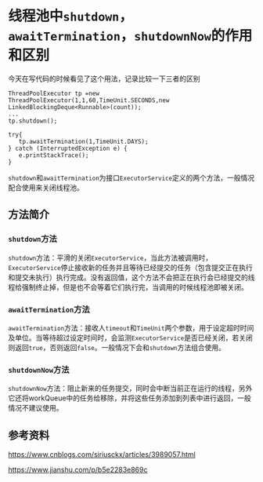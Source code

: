 # 线程池中`shutdown`，`awaitTermination`，`shutdownNow`的作用和区别
 

今天在写代码的时候看见了这个用法，记录比较一下三者的区别

```
ThreadPoolExecutor tp =new ThreadPoolExecutor(1,1,60,TimeUnit.SECONDS,new LinkedBlockingDeque<Runnable>(count));
...
tp.shutdown();
       
try{
   tp.awaitTermination(1,TimeUnit.DAYS);
} catch (InterruptedException e) {
   e.printStackTrace();
}

```

`shutdown`和`awaitTermination`为接口`ExecutorService`定义的两个方法，一般情况配合使用来关闭线程池。

## 方法简介

### `shutdown`方法

`shutdown`方法：平滑的关闭`ExecutorService`，当此方法被调用时，`ExecutorService`停止接收新的任务并且等待已经提交的任务（包含提交正在执行和提交未执行）执行完成。没有返回值，这个方法不会把正在执行会已经提交的线程给强制终止掉，但是也不会等着它们执行完，当调用的时候线程池即被关闭。


### `awaitTermination`方法

`awaitTermination`方法：接收人`timeout`和`TimeUnit`两个参数，用于设定超时时间及单位。当等待超过设定时间时，会监测`ExecutorService`是否已经关闭，若关闭则返回`true`，否则返回`false`。一般情况下会和`shutdown`方法组合使用。


### `shutdownNow`方法

`shutdownNow`方法：阻止新来的任务提交，同时会中断当前正在运行的线程，另外它还将workQueue中的任务给移除，并将这些任务添加到列表中进行返回，一般情况不建议使用。

## 参考资料

https://www.cnblogs.com/siriusckx/articles/3989057.html

https://www.jianshu.com/p/b5e2283e869c
